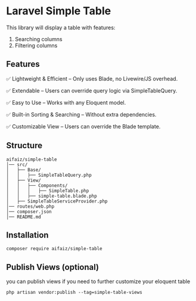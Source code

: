 # Laravel Simple Table

This library will display a table with features: 

1. Searching columns
2. Filtering columns

## Features

✅ Lightweight & Efficient – Only uses Blade, no Livewire/JS overhead.

✅ Extendable – Users can override query logic via SimpleTableQuery.

✅ Easy to Use – Works with any Eloquent model.

✅ Built-in Sorting & Searching – Without extra dependencies.

✅ Customizable View – Users can override the Blade template.

## Structure

````
aifaiz/simple-table
│── src/
│   ├── Base/
│   │   ├── SimpleTableQuery.php
│   ├── View/
│   │   ├── Components/
│   │   │   ├── SimpleTable.php
│   │   ├── simple-table.blade.php
│   ├── SimpleTableServiceProvider.php
│── routes/web.php
│── composer.json
│── README.md
````

## Installation

````
composer require aifaiz/simple-table
````

## Publish Views (optional)
you can publish views if you need to further customize your eloquent table

````
php artisan vendor:publish --tag=simple-table-views
````